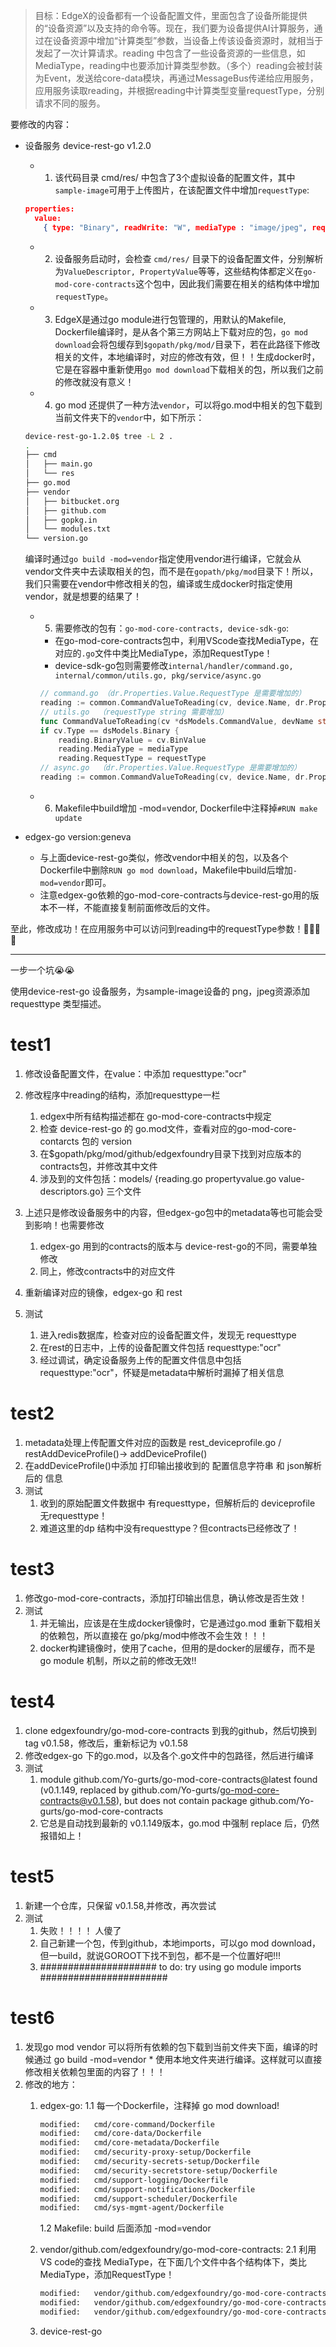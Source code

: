
> 目标：EdgeX的设备都有一个设备配置文件，里面包含了设备所能提供的“设备资源”以及支持的命令等。现在，我们要为设备提供AI计算服务，通过在设备资源中增加“计算类型”参数，当设备上传该设备资源时，就相当于发起了一次计算请求。reading 中包含了一些设备资源的一些信息，如MediaType，reading中也要添加计算类型参数。（多个）reading会被封装为Event，发送给core-data模块，再通过MessageBus传递给应用服务，应用服务读取reading，并根据reading中计算类型变量requestType，分别请求不同的服务。

要修改的内容：
* 设备服务 device-rest-go v1.2.0
    * 1. 该代码目录 cmd/res/ 中包含了3个虚拟设备的配置文件，其中`sample-image`可用于上传图片，在该配置文件中增加`requestType`:
    ```json
    properties:
      value:
        { type: "Binary", readWrite: "W", mediaType : "image/jpeg", requestType: "ocr" }
    ```
    * 2. 设备服务启动时，会检查 `cmd/res/` 目录下的设备配置文件，分别解析为`ValueDescriptor, PropertyValue`等等，这些结构体都定义在`go-mod-core-contracts`这个包中，因此我们需要在相关的结构体中增加`requestType`。
    * 3. EdgeX是通过go module进行包管理的，用默认的Makefile, Dockerfile编译时，是从各个第三方网站上下载对应的包，`go mod download`会将包缓存到`$gopath/pkg/mod/`目录下，若在此路径下修改相关的文件，本地编译时，对应的修改有效，但！！生成docker时，它是在容器中重新使用`go mod download`下载相关的包，所以我们之前的修改就没有意义！
    * 4. go mod 还提供了一种方法`vendor`，可以将go.mod中相关的包下载到当前文件夹下的`vendor`中，如下所示：
    ```bash
    device-rest-go-1.2.0$ tree -L 2 .
    .
    ├── cmd
    │   ├── main.go
    │   └── res
    ├── go.mod
    ├── vendor
    │   ├── bitbucket.org
    │   ├── github.com
    │   ├── gopkg.in
    │   └── modules.txt
    └── version.go
    ```
    编译时通过`go build -mod=vendor`指定使用vendor进行编译，它就会从vendor文件夹中去读取相关的包，而不是在`gopath/pkg/mod`目录下！所以，我们只需要在vendor中修改相关的包，编译或生成docker时指定使用vendor，就是想要的结果了！
    * 5. 需要修改的包有：`go-mod-core-contracts, device-sdk-go`:
        * 在go-mod-core-contracts包中，利用VScode查找MediaType，在对应的`.go`文件中类比MediaType，添加RequestType！
        * device-sdk-go包则需要修改`internal/handler/command.go, internal/common/utils.go, pkg/service/async.go` 
        ```go
        // command.go （dr.Properties.Value.RequestType 是需要增加的）
        reading := common.CommandValueToReading(cv, device.Name, dr.Properties.Value.MediaType, dr.Properties.Value.RequestType, dr.Properties.Value.FloatEncoding)
        // utils.go  （requestType string 需要增加）
        func CommandValueToReading(cv *dsModels.CommandValue, devName string, mediaType string, requestType string, encoding string) *contract.Reading {
    	if cv.Type == dsModels.Binary {
            reading.BinaryValue = cv.BinValue
            reading.MediaType = mediaType
            reading.RequestType = requestType
	    // async.go  （dr.Properties.Value.RequestType 是需要增加的）
	    reading := common.CommandValueToReading(cv, device.Name, dr.Properties.Value.MediaType, dr.Properties.Value.RequestType, dr.Properties.Value.FloatEncoding)
        ```
    * 6. Makefile中build增加 -mod=vendor, Dockerfile中注释掉`#RUN make update`
    
* edgex-go version:geneva
    * 与上面device-rest-go类似，修改vendor中相关的包，以及各个Dockerfile中删除`RUN go mod download`，Makefile中build后增加`-mod=vendor`即可。
    * 注意edgex-go依赖的go-mod-core-contracts与device-rest-go用的版本不一样，不能直接复制前面修改后的文件。


至此，修改成功！在应用服务中可以访问到reading中的requestType参数！🍉️🍉️🍉️🍉️


-----------------------------------------------------------

一步一个坑😭️😭️

使用device-rest-go 设备服务，为sample-image设备的 png，jpeg资源添加 requesttype 类型描述。

# test1 

1. 修改设备配置文件，在value：中添加 requesttype:"ocr"
2. 修改程序中reading的结构，添加requesttype一栏
    1. edgex中所有结构描述都在 go-mod-core-contracts中规定
    2. 检查 device-rest-go 的 go.mod文件，查看对应的go-mod-core-contarcts 包的 version
    3. 在$gopath/pkg/mod/github/edgexfoundry目录下找到对应版本的 contracts包，并修改其中文件
    4. 涉及到的文件包括：models/ {reading.go propertyvalue.go value-descriptors.go} 三个文件

3. 上述只是修改设备服务中的内容，但edgex-go包中的metadata等也可能会受到影响！也需要修改
    1. edgex-go 用到的contracts的版本与 device-rest-go的不同，需要单独修改
    2. 同上，修改contracts中的对应文件

4. 重新编译对应的镜像，edgex-go 和 rest
5. 测试
    1. 进入redis数据库，检查对应的设备配置文件，发现无 requesttype
    2. 在rest的日志中，上传的设备配置文件包括 requesttype:"ocr"
    3. 经过调试，确定设备服务上传的配置文件信息中包括 requesttype:"ocr"，怀疑是metadata中解析时漏掉了相关信息


# test2
1. metadata处理上传配置文件对应的函数是 rest_deviceprofile.go / restAddDeviceProfile()-> addDeviceProfile()
2. 在addDeviceProfile()中添加 打印输出接收到的 配置信息字符串 和 json解析后的 信息
3. 测试
    1. 收到的原始配置文件数据中 有requesttype，但解析后的 deviceprofile 无requesttype！
    2. 难道这里的dp 结构中没有requesttype？但contracts已经修改了！

# test3
1. 修改go-mod-core-contracts，添加打印输出信息，确认修改是否生效！
2. 测试
    1. 并无输出，应该是在生成docker镜像时，它是通过go.mod 重新下载相关的依赖包，所以直接在 go/pkg/mod中修改不会生效！！！
    2. docker构建镜像时，使用了cache，但用的是docker的层缓存，而不是go module 机制，所以之前的修改无效!!

# test4
1. clone edgexfoundry/go-mod-core-contracts 到我的github，然后切换到tag v0.1.58，修改后，重新标记为 v0.1.58
2. 修改edgex-go 下的go.mod，以及各个.go文件中的包路径，然后进行编译
3. 测试
    1. module github.com/Yo-gurts/go-mod-core-contracts@latest found (v0.1.149, replaced by github.com/Yo-gurts/go-mod-core-contracts@v0.1.58), but does not contain package github.com/Yo-gurts/go-mod-core-contracts
    2. 它总是自动找到最新的 v0.1.149版本，go.mod 中强制 replace 后，仍然报错如上！

# test5
1. 新建一个仓库，只保留 v0.1.58,并修改，再次尝试
2. 测试
    1. 失败！！！！ 人傻了
    2. 自己新建一个包，传到github，本地imports，可以go mod download，但一build，就说GOROOT下找不到包，都不是一个位置好吧!!!
    3. ##################### to do: try using go module imports #######################

# test6
1. 发现go mod vendor 可以将所有依赖的包下载到当前文件夹下面，编译的时候通过 go build -mod=vendor * 使用本地文件夹进行编译。这样就可以直接修改相关依赖包里面的内容了！！！
2. 修改的地方：
    1. edgex-go: 
		1.1 每一个Dockerfile，注释掉 go mod download!
		```bash
		modified:   cmd/core-command/Dockerfile
		modified:   cmd/core-data/Dockerfile
		modified:   cmd/core-metadata/Dockerfile
		modified:   cmd/security-proxy-setup/Dockerfile
		modified:   cmd/security-secrets-setup/Dockerfile
		modified:   cmd/security-secretstore-setup/Dockerfile
		modified:   cmd/support-logging/Dockerfile
		modified:   cmd/support-notifications/Dockerfile
		modified:   cmd/support-scheduler/Dockerfile
		modified:   cmd/sys-mgmt-agent/Dockerfile
		```
		1.2 Makefile: build 后面添加 -mod=vendor

	2. vendor/github.com/edgexfoundry/go-mod-core-contracts: 
		2.1 利用VS code的查找 MediaType，在下面几个文件中各个结构体下，类比MediaType，添加RequestType！ 
		```bash
		modified:   vendor/github.com/edgexfoundry/go-mod-core-contracts/models/propertyvalue.go
		modified:   vendor/github.com/edgexfoundry/go-mod-core-contracts/models/reading.go
		modified:   vendor/github.com/edgexfoundry/go-mod-core-contracts/models/value-descriptor.go
		```
	3. device-rest-go 
	 

 


